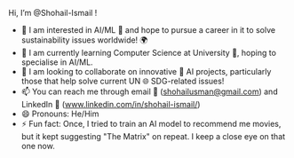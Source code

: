 Hi, I’m @Shohail-Ismail !

- 👀 I am interested in AI/ML 🤖 and hope to pursue a career in it to solve sustainability issues worldwide! 🌍
- 🌱 I am currently learning Computer Science at University 🏫, hoping to specialise in AI/ML.
- 💞️ I am looking to collaborate on innovative 🧠 AI projects, particularly those that help solve current UN 🌐 SDG-related issues!
- 📫 You can reach me through email 📩 (shohailusman@gmail.com) and LinkedIn 🔗 (www.linkedin.com/in/shohail-ismail/)
- 😄 Pronouns: He/Him
- ⚡ Fun fact: Once, I tried to train an AI model to recommend me movies, but it kept suggesting "The Matrix" on repeat. I keep a close eye on that one now.

<!---
Shohail-Ismail/Shohail-Ismail is a ✨ special ✨ repository because its `README.md` (this file) appears on your GitHub profile.
You can click the Preview link to take a look at your changes.
--->
